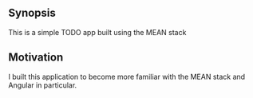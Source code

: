 ## Synopsis

This is a simple TODO app built using the MEAN stack

## Motivation

I built this application to become more familiar with the MEAN stack and Angular in particular.

